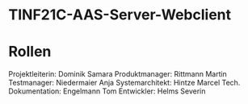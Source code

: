 # TINF21C-AAS-Server-Webclient
# Rollen

Projektleiterin: Dominik Samara
Produktmanager: Rittmann Martin
Testmanager: Niedermaier Anja
Systemarchitekt: Hintze Marcel
Tech. Dokumentation: Engelmann Tom
Entwickler: Helms Severin
